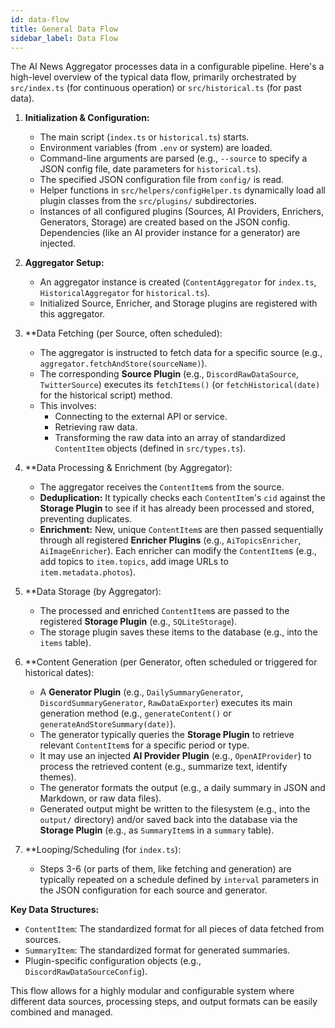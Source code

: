 ```yaml
---
id: data-flow
title: General Data Flow
sidebar_label: Data Flow
---
```


The AI News Aggregator processes data in a configurable pipeline. Here's a high-level overview of the typical data flow, primarily orchestrated by `src/index.ts` (for continuous operation) or `src/historical.ts` (for past data).

1.  **Initialization & Configuration:**
    *   The main script (`index.ts` or `historical.ts`) starts.
    *   Environment variables (from `.env` or system) are loaded.
    *   Command-line arguments are parsed (e.g., `--source` to specify a JSON config file, date parameters for `historical.ts`).
    *   The specified JSON configuration file from `config/` is read.
    *   Helper functions in `src/helpers/configHelper.ts` dynamically load all plugin classes from the `src/plugins/` subdirectories.
    *   Instances of all configured plugins (Sources, AI Providers, Enrichers, Generators, Storage) are created based on the JSON config. Dependencies (like an AI provider instance for a generator) are injected.

2.  **Aggregator Setup:**
    *   An aggregator instance is created (`ContentAggregator` for `index.ts`, `HistoricalAggregator` for `historical.ts`).
    *   Initialized Source, Enricher, and Storage plugins are registered with this aggregator.

3.  **Data Fetching (per Source, often scheduled):
    *   The aggregator is instructed to fetch data for a specific source (e.g., `aggregator.fetchAndStore(sourceName)`).
    *   The corresponding **Source Plugin** (e.g., `DiscordRawDataSource`, `TwitterSource`) executes its `fetchItems()` (or `fetchHistorical(date)` for the historical script) method.
    *   This involves:
        *   Connecting to the external API or service.
        *   Retrieving raw data.
        *   Transforming the raw data into an array of standardized `ContentItem` objects (defined in `src/types.ts`).

4.  **Data Processing & Enrichment (by Aggregator):
    *   The aggregator receives the `ContentItem`s from the source.
    *   **Deduplication:** It typically checks each `ContentItem`'s `cid` against the **Storage Plugin** to see if it has already been processed and stored, preventing duplicates.
    *   **Enrichment:** New, unique `ContentItem`s are then passed sequentially through all registered **Enricher Plugins** (e.g., `AiTopicsEnricher`, `AiImageEnricher`). Each enricher can modify the `ContentItem`s (e.g., add topics to `item.topics`, add image URLs to `item.metadata.photos`).

5.  **Data Storage (by Aggregator):
    *   The processed and enriched `ContentItem`s are passed to the registered **Storage Plugin** (e.g., `SQLiteStorage`).
    *   The storage plugin saves these items to the database (e.g., into the `items` table).

6.  **Content Generation (per Generator, often scheduled or triggered for historical dates):
    *   A **Generator Plugin** (e.g., `DailySummaryGenerator`, `DiscordSummaryGenerator`, `RawDataExporter`) executes its main generation method (e.g., `generateContent()` or `generateAndStoreSummary(date)`).
    *   The generator typically queries the **Storage Plugin** to retrieve relevant `ContentItem`s for a specific period or type.
    *   It may use an injected **AI Provider Plugin** (e.g., `OpenAIProvider`) to process the retrieved content (e.g., summarize text, identify themes).
    *   The generator formats the output (e.g., a daily summary in JSON and Markdown, or raw data files).
    *   Generated output might be written to the filesystem (e.g., into the `output/` directory) and/or saved back into the database via the **Storage Plugin** (e.g., as `SummaryItem`s in a `summary` table).

7.  **Looping/Scheduling (for `index.ts`):
    *   Steps 3-6 (or parts of them, like fetching and generation) are typically repeated on a schedule defined by `interval` parameters in the JSON configuration for each source and generator.

**Key Data Structures:**

*   `ContentItem`: The standardized format for all pieces of data fetched from sources.
*   `SummaryItem`: The standardized format for generated summaries.
*   Plugin-specific configuration objects (e.g., `DiscordRawDataSourceConfig`).

This flow allows for a highly modular and configurable system where different data sources, processing steps, and output formats can be easily combined and managed. 